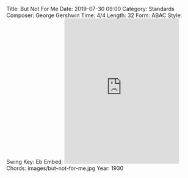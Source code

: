 Title: But Not For Me
Date: 2019-07-30 09:00
Category: Standards
Composer: George Gershwin
Time: 4/4
Length: 32
Form: ABAC
Style: Swing
Key: Eb
Embed: <iframe src="https://open.spotify.com/embed/user/thatdavidmiller/playlist/1dmulADiNwTaWHNsiq1WWT" width="300" height="380" frameborder="0" allowtransparency="true" allow="encrypted-media"></iframe>
Chords: images/but-not-for-me.jpg
Year: 1930
